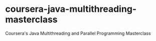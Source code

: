 # coursera-java-multithreading-masterclass
Coursera's Java Multithreading and Parallel Programming Masterclass
